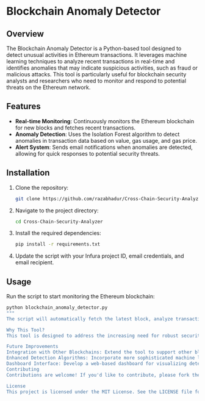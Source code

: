 # Blockchain Anomaly Detector

## Overview
The Blockchain Anomaly Detector is a Python-based tool designed to detect unusual activities in Ethereum transactions. It leverages machine learning techniques to analyze recent transactions in real-time and identifies anomalies that may indicate suspicious activities, such as fraud or malicious attacks. This tool is particularly useful for blockchain security analysts and researchers who need to monitor and respond to potential threats on the Ethereum network.

## Features
- **Real-time Monitoring**: Continuously monitors the Ethereum blockchain for new blocks and fetches recent transactions.
- **Anomaly Detection**: Uses the Isolation Forest algorithm to detect anomalies in transaction data based on value, gas usage, and gas price.
- **Alert System**: Sends email notifications when anomalies are detected, allowing for quick responses to potential security threats.

## Installation
1. Clone the repository:
    ```bash
    git clone https://github.com/razabhadur/Cross-Chain-Security-Analyzer
    ```
2. Navigate to the project directory:
    ```bash
    cd Cross-Chain-Security-Analyzer
    ```
3. Install the required dependencies:
    ```bash
    pip install -r requirements.txt
    ```
4. Update the script with your Infura project ID, email credentials, and email recipient.

## Usage
Run the script to start monitoring the Ethereum blockchain:
```bash
python blockchain_anomaly_detector.py
"""
The script will automatically fetch the latest block, analyze transactions, and detect any anomalies. If anomalies are found, an email alert will be sent with details of the suspicious transactions.

Why This Tool?
This tool is designed to address the increasing need for robust security measures in the blockchain space. With the rise of DeFi and other decentralized applications, the potential for fraud and attacks has grown. The Blockchain Anomaly Detector provides an additional layer of defense by identifying suspicious activities before they can cause significant damage.

Future Improvements
Integration with Other Blockchains: Extend the tool to support other blockchain networks such as Binance Smart Chain or Polkadot.
Enhanced Detection Algorithms: Incorporate more sophisticated machine learning algorithms to improve anomaly detection accuracy.
Dashboard Interface: Develop a web-based dashboard for visualizing detected anomalies and monitoring network activity in real-time.
Contributing
Contributions are welcome! If you'd like to contribute, please fork the repository and submit a pull request.

License
This project is licensed under the MIT License. See the LICENSE file for more details.

